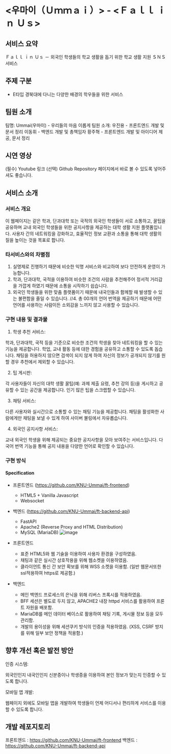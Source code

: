 # <우마이（Ｕｍｍａｉ）> - <Ｆａｌｌ ｉｎ  Ｕｓ>
## 서비스 요약
Ｆａｌｌ ｉｎ Ｕｓ
 － 외국인 학생들의 학교 생활을 돕기 위한 학교 생활 지원 ＳＮＳ 서비스

## 주제 구분
-	E타입 경북대에 다니는 다양한 배경의 학우들을 위한 서비스

## 팀원 소개
팀명: Ummai(우마이) - 우리들의 마음 이롭게
팀원 소개:
우진용 - 프론트엔드 개발 및 문서 정리
이동휘 - 백엔드 개발 및 총책임자
황주혁 - 프론트엔드 개발 및 아이디어 제공, 문서 정리

## 시연 영상
(필수) Youtube 링크
(선택) Github Repository 페이지에서 바로 볼 수 있도록 넣어주셔도 좋습니다.

## 서비스 소개
### 서비스 개요
이 웹페이지는 같은 학과, 단과대학 또는 국적의 외국인 학생들이 서로 소통하고, 
꿀팁을 공유하며 교내 외국인 학생들을 위한 공지사항을 제공하는 대학 생활 지원 플랫폼입니다. 
사용자 간의 네트워킹을 강화하고, 효율적인 정보 교환과 소통을 통해 대학 생활의 질을 높이는 것을 목표로 합니다.

### 타서비스와의 차별점
1. 실명제로 진행하기 때문에 비슷한 익명 서비스와 비교하여 보다 안전하게 운영이 가능합니다.
2. 학과, 단과대학, 국적을 이용하여 비슷한 조건의 사람을 추천해주어 정서적 거리감을 가깝게 하였기 때문에 소통을 시작하기 쉽습니다.
3. 외국인 학생들을 위한 맞춤 플랫폼이기 때문에 내국인들과 함께할 때 발생할 수 있는 불편함을 줄일 수 있습니다.
//4. 총 00개의 언어 번역을 제공하기 때문에 어떤 언어를 사용하는 사람이든 소외감을 느끼지 않고 사용할 수 있습니다.

### 구현 내용 및 결과물

1. 학생 추천 서비스:

 학과, 단과대학, 국적 등을 기준으로 비슷한 조건의 학생을 찾아 네트워킹을 할 수 있는 기능을 제공합니다.
학업, 교내 활동 등에 대한 경험을 공유하고 소통할 수 있도록 돕습니다. 채팅을 허용하지 않으면 검색이 되지 않게 하여
자신의 정보가 공개되지 않기를 원할 경우 추천에서 제외할 수 있습니다.


2. 팁 게시판:

 각 사용자들이 자신의 대학 생활 꿀팁(예: 과제 제출 요령, 추천 강의 등)을 게시하고 공유할 수 있는 공간을 제공합니다.
인기 많은 팁을 스크랩할 수 있습니다.


3. 채팅 서비스:

 다른 사용자와 실시간으로 소통할 수 있는 채팅 기능을 제공합니다.
채팅을 활성화한 사람에게만 채팅을 보낼 수 있게 하여 사이버 불링에서 자유롭습니다.


4. 외국인 공지사항 서비스:

 교내 외국인 학생을 위해 제공되는 중요한 공지사항을 모아 보여주는 서비스입니다.
다국어 번역 기능을 통해 공지 내용을 다양한 언어로 확인할 수 있습니다.

### 구현 방식
#### Specification
- 프론트엔드 (https://github.com/KNU-Ummai/ft-frontend)
  - HTML5 + Vanilla Javascript
  - Websocket
- 백엔드 (https://github.com/KNU-Ummai/ft-backend-api)
  - FastAPI
  - Apache2 (Reverse Proxy and HTML Distribution)
  - MySQL (MariaDB)
 ![image](https://github.com/user-attachments/assets/5aa90b25-21b1-4d97-a5d3-2e7a1aeabf9e)

- 프론트엔드
  - 표준 HTML5와 웹 기술을 이용하여 사용자 환경을 구성하였음.
  - 채팅과 같은 실시간 상호작용을 위해 웹소켓을 이용하였음.
  - 클라이언트 통신 간 보안 확보를 위해 WSS 소켓을 이용함. (일반 웹문서또한 ssl적용하여 https로 제공함.)
- 백엔드
  - 메인 백엔드 프로세스의 은닉을 위해 리버스 프록시를 적용하였음.
  - BFF 세션은 별도로 두지 않고, APACHE2 내장 httpd 서비스를 활용하여 프론트 자원을 배포함.
  - MariaDB를 메인 데이터 베이스로 활용하여 채팅 기록, 게시물 정보 등을 모두 관리함.
  - 개발의 용이성을 위해 세션쿠키 방식의 인증을 적용하였음. (XSS, CSRF 방지를 위해 일부 보안 정책을 적용함.)

## 향후 개선 혹은 발전 방안

인증 시스템:

 외국인인지 내국인인지 신분증이나 학생증을 이용하여 본인 정보가 맞는지 인증할 수 있도록 합니다.

모바일 앱 개발:

 웹페이지 외에도 모바일 앱을 개발하여 학생들이 언제 어디서나 편리하게 서비스를 이용할 수 있도록 합니다.

## 개발 레포지토리
프론트엔드 : https://github.com/KNU-Ummai/ft-frontend
백엔드 : https://github.com/KNU-Ummai/ft-backend-api
